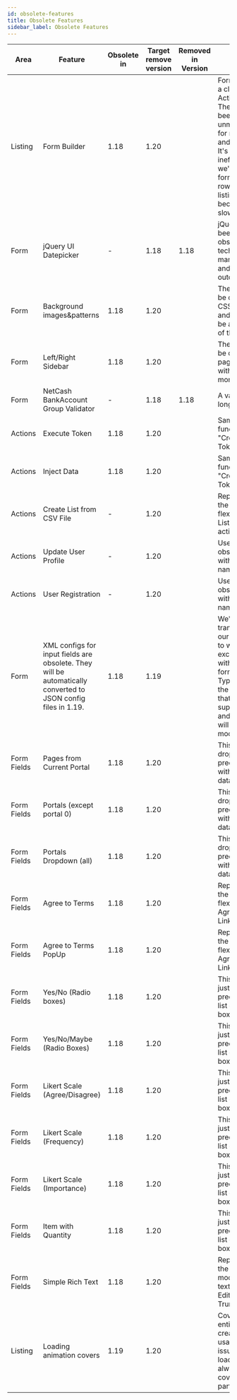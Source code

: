 ```yaml
---
id: obsolete-features
title: Obsolete Features
sidebar_label: Obsolete Features
---
```


| Area | Feature | Obsolete in | Target remove version | Removed in Version | Reason |
| ---- | ------- | ----------- | --------------------- | ------------------ | ------ |
| Listing | Form Builder | 1.18 | 1.20 |  | Form Builder is a clone of Action Form. The code has been unmaintained for many years, and fell behind. It's also inefficient, as we're loading a form for each row in the listing, which becomes very slow. |
| Form | jQuery UI Datepicker | - | 1.18 | 1.18 | jQuery UI has been an obsolete technology for many years and looks very outdated |
| Form | Background images&patterns | 1.18 | 1.20 |  | The same can be done from CSS/page skin and shouldn't be a concern of the form. |
| Form | Left/Right Sidebar | 1.18 | 1.20 |  | The same can be done from page building with much more flexibility. |
| Form | NetCash BankAccount Group Validator | - | 1.18 | 1.18 | A validator no longer in use. |
| Actions | Execute Token | 1.18 | 1.20 |  | Same functionality as "Create/Update Token" |
| Actions | Inject Data | 1.18 | 1.20 |  | Same functionality as "Create/Update Token" |
| Actions | Create List from CSV File | - | 1.20 |  | Replaced by the more flexible Create List from CSV action |
| Actions | Update User Profile | - | 1.20 |  | Use the non-obsolete action with the same name. |
| Actions | User Registration | - | 1.20 |  | Use the non-obsolete action with the same name. |
| Form | XML configs for input fields are obsolete. They will be automatically converted to JSON config files in 1.19. | 1.18 | 1.19 |  | We've transitioned all our config files to work exclusively with JSON format. Input Types is one of the few places that still support XML and this code will be soon modernized. |
| Form Fields | Pages from Current Portal | 1.18 | 1.20 |  | This field was a dropdown preconfigured with the Pages data source. |
| Form Fields | Portals (except portal 0) | 1.18 | 1.20 |  | This field was a dropdown preconfigured with the Portals data source. |
| Form Fields | Portals Dropdown (all) | 1.18 | 1.20 |  | This field was a dropdown preconfigured with the Portals data source. |
| Form Fields | Agree to Terms | 1.18 | 1.20 |  | Replaced by the much more flexible Agreement Links |
| Form Fields | Agree to Terms PopUp | 1.18 | 1.20 |  | Replaced by the much more flexible Agreement Links |
| Form Fields | Yes/No (Radio boxes) | 1.18 | 1.20 |  | This field was just a preconfigured list of radio boxes |
| Form Fields | Yes/No/Maybe (Radio Boxes) | 1.18 | 1.20 |  | This field was just a preconfigured list of radio boxes |
| Form Fields | Likert Scale (Agree/Disagree) | 1.18 | 1.20 |  | This field was just a preconfigured list of radio boxes |
| Form Fields | Likert Scale (Frequency) | 1.18 | 1.20 |  | This field was just a preconfigured list of radio boxes |
| Form Fields | Likert Scale (Importance) | 1.18 | 1.20 |  | This field was just a preconfigured list of radio boxes |
| Form Fields | Item with Quantity | 1.18 | 1.20 |  | This field was just a preconfigured list of radio boxes |
| Form Fields | Simple Rich Text | 1.18 | 1.20 |  | Replaced by the 2 much modern rich text editors (CK Editor and Trumbowyg) |
| Listing | Loading animation covers | 1.19 | 1.20 |  | Covering the entire page creates usability issues. The loader will always only cover that data part. |
